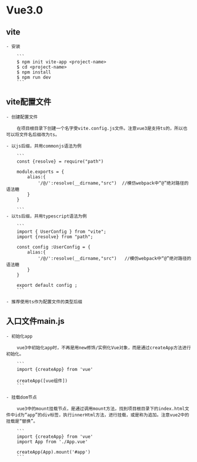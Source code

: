 # Vue3.0

## vite

    - 安装

        ```
        $ npm init vite-app <project-name>
        $ cd <project-name>
        $ npm install
        $ npm run dev
        ```

## vite配置文件

    - 创建配置文件

        在项目根目录下创建一个名字雯vite.config.js文件。注意vue3是支持ts的，所以也可以将文件名后缀改为ts。

    - 以js后缀，并用commonjs语法为例

        ```
        const {resolve} = require("path")

        module.exports = {
            alias:{
                '/@/':resolve(__dirname,"src")  //模仿webpack中“@”绝对路径的语法糖
            }
        }

        ```
    - 以ts后缀，并用typescript语法为例

        ```
        import { UserConfig } from "vite";
        import {resolve} from "path";

        const config :UserConfig = {
            alias:{
                '/@/':resolve(__dirname,"src")   //模仿webpack中“@”绝对路径的语法糖
            }
        }

        export default config ; 
        ```
    
    - 推荐使用ts作为配置文件的类型后缀

## 入口文件main.js

    - 初始化app

        vue3中初始化app时，不再是用new修饰/实例化Vue对象，而是通过createApp方法进行初始化。

        ```
        import {createApp} from 'vue'

        createApp([vue组件])
        ```

    - 挂载dom节点

        vue3中的mount挂载节点，是通过调用mount方法，找到项目根目录下的index.html文件中id为“app”的div标签，执行innerHtml方法，进行挂载，或是称为追加。注意vue2中的挂载是“替换”。

        ```
        import {createApp} from 'vue'
        import App from './App.vue'

        createApp(App).mount('#app')
        ```

